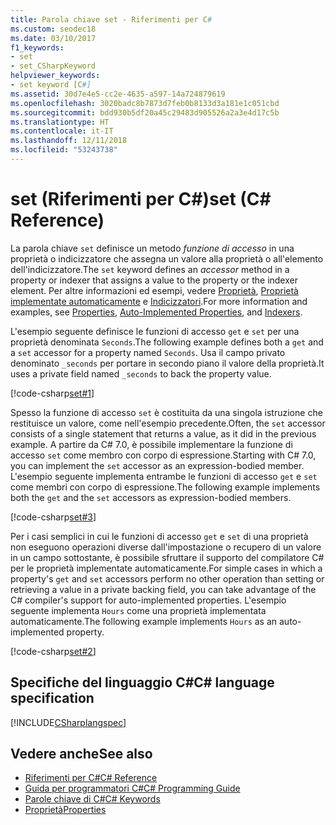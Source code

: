 ```yaml
---
title: Parola chiave set - Riferimenti per C#
ms.custom: seodec18
ms.date: 03/10/2017
f1_keywords:
- set
- set_CSharpKeyword
helpviewer_keywords:
- set keyword [C#]
ms.assetid: 30d7e4e5-cc2e-4635-a597-14a724879619
ms.openlocfilehash: 3020badc8b7873d7feb0b8133d3a181e1c051cbd
ms.sourcegitcommit: bdd930b5df20a45c29483d905526a2a3e4d17c5b
ms.translationtype: HT
ms.contentlocale: it-IT
ms.lasthandoff: 12/11/2018
ms.locfileid: "53243738"
---
```

# <a name="set-c-reference"></a><span data-ttu-id="886ab-102">set (Riferimenti per C#)</span><span class="sxs-lookup"><span data-stu-id="886ab-102">set (C# Reference)</span></span>

<span data-ttu-id="886ab-103">La parola chiave `set` definisce un metodo *funzione di accesso* in una proprietà o indicizzatore che assegna un valore alla proprietà o all'elemento dell'indicizzatore.</span><span class="sxs-lookup"><span data-stu-id="886ab-103">The `set` keyword defines an *accessor* method in a property or indexer that assigns a value to the property or the indexer element.</span></span> <span data-ttu-id="886ab-104">Per altre informazioni ed esempi, vedere [Proprietà](../../programming-guide/classes-and-structs/properties.md), [Proprietà implementate automaticamente](../../programming-guide/classes-and-structs/auto-implemented-properties.md) e [Indicizzatori](../../programming-guide/indexers/index.md).</span><span class="sxs-lookup"><span data-stu-id="886ab-104">For more information and examples, see [Properties](../../programming-guide/classes-and-structs/properties.md), [Auto-Implemented Properties](../../programming-guide/classes-and-structs/auto-implemented-properties.md), and [Indexers](../../programming-guide/indexers/index.md).</span></span>

<span data-ttu-id="886ab-105">L'esempio seguente definisce le funzioni di accesso `get` e `set` per una proprietà denominata `Seconds`.</span><span class="sxs-lookup"><span data-stu-id="886ab-105">The following example defines both a `get` and a `set` accessor for a property named `Seconds`.</span></span> <span data-ttu-id="886ab-106">Usa il campo privato denominato `_seconds` per portare in secondo piano il valore della proprietà.</span><span class="sxs-lookup"><span data-stu-id="886ab-106">It uses a private field named `_seconds` to back the property value.</span></span>

[!code-csharp[set#1](~/samples/snippets/csharp/language-reference/keywords/get/get-1.cs)]

<span data-ttu-id="886ab-107">Spesso la funzione di accesso `set` è costituita da una singola istruzione che restituisce un valore, come nell'esempio precedente.</span><span class="sxs-lookup"><span data-stu-id="886ab-107">Often, the `set` accessor consists of a single statement that returns a value, as it did in the previous example.</span></span> <span data-ttu-id="886ab-108">A partire da C# 7.0, è possibile implementare la funzione di accesso `set` come membro con corpo di espressione.</span><span class="sxs-lookup"><span data-stu-id="886ab-108">Starting with C# 7.0, you can implement the `set` accessor as an expression-bodied member.</span></span> <span data-ttu-id="886ab-109">L'esempio seguente implementa entrambe le funzioni di accesso `get` e `set` come membri con corpo di espressione.</span><span class="sxs-lookup"><span data-stu-id="886ab-109">The following example implements both the `get` and the `set` accessors as expression-bodied members.</span></span>

[!code-csharp[set#3](~/samples/snippets/csharp/language-reference/keywords/get/get-3.cs)]
  
<span data-ttu-id="886ab-110">Per i casi semplici in cui le funzioni di accesso `get` e `set` di una proprietà non eseguono operazioni diverse dall'impostazione o recupero di un valore in un campo sottostante, è possibile sfruttare il supporto del compilatore C# per le proprietà implementate automaticamente.</span><span class="sxs-lookup"><span data-stu-id="886ab-110">For simple cases in which a property's `get` and `set` accessors perform no other operation than setting or retrieving a value in a private backing field, you can take advantage of the C# compiler's support for auto-implemented properties.</span></span> <span data-ttu-id="886ab-111">L'esempio seguente implementa `Hours` come una proprietà implementata automaticamente.</span><span class="sxs-lookup"><span data-stu-id="886ab-111">The following example implements `Hours` as an auto-implemented property.</span></span> 

[!code-csharp[set#2](~/samples/snippets/csharp/language-reference/keywords/get/get-2.cs)]
  
## <a name="c-language-specification"></a><span data-ttu-id="886ab-112">Specifiche del linguaggio C#</span><span class="sxs-lookup"><span data-stu-id="886ab-112">C# language specification</span></span>

[!INCLUDE[CSharplangspec](~/includes/csharplangspec-md.md)]

## <a name="see-also"></a><span data-ttu-id="886ab-113">Vedere anche</span><span class="sxs-lookup"><span data-stu-id="886ab-113">See also</span></span>

- [<span data-ttu-id="886ab-114">Riferimenti per C#</span><span class="sxs-lookup"><span data-stu-id="886ab-114">C# Reference</span></span>](../../language-reference/index.md)
- [<span data-ttu-id="886ab-115">Guida per programmatori C#</span><span class="sxs-lookup"><span data-stu-id="886ab-115">C# Programming Guide</span></span>](../../programming-guide/index.md)
- [<span data-ttu-id="886ab-116">Parole chiave di C#</span><span class="sxs-lookup"><span data-stu-id="886ab-116">C# Keywords</span></span>](index.md)
- [<span data-ttu-id="886ab-117">Proprietà</span><span class="sxs-lookup"><span data-stu-id="886ab-117">Properties</span></span>](../../programming-guide/classes-and-structs/properties.md)